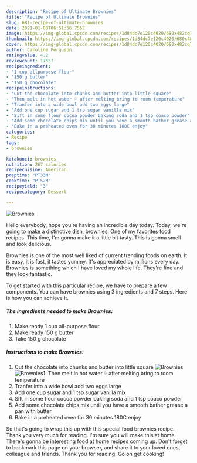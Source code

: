 ```yaml
---
description: "Recipe of Ultimate Brownies"
title: "Recipe of Ultimate Brownies"
slug: 681-recipe-of-ultimate-brownies
date: 2021-01-08T06:51:56.756Z
image: https://img-global.cpcdn.com/recipes/1d84dc7e120c4020/680x482cq70/brownies-recipe-main-photo.jpg
thumbnail: https://img-global.cpcdn.com/recipes/1d84dc7e120c4020/680x482cq70/brownies-recipe-main-photo.jpg
cover: https://img-global.cpcdn.com/recipes/1d84dc7e120c4020/680x482cq70/brownies-recipe-main-photo.jpg
author: Caroline Ferguson
ratingvalue: 4.2
reviewcount: 17557
recipeingredient:
- "1 cup allpurpose flour"
- "150 g butter"
- "150 g chocolate"
recipeinstructions:
- "Cut the chocolate into chunks and butter into little square"
- "Then melt in hot water 💦 after melting bring to room temperature"
- "Tranfer into a wide bowl add two eggs large"
- "Add one cup sugar and 1 tsp sugar vanilla mix"
- "Sift in some flour cocoa powder baking soda and 1 tsp coaco powder"
- "Add some chocolate chips mix until you have a smooth bather grease a pan with butter"
- "Bake in a preheated oven for 30 minutes 180C enjoy"
categories:
- Recipe
tags:
- brownies

katakunci: brownies 
nutrition: 267 calories
recipecuisine: American
preptime: "PT33M"
cooktime: "PT52M"
recipeyield: "3"
recipecategory: Dessert

---
```



![Brownies](https://img-global.cpcdn.com/recipes/1d84dc7e120c4020/680x482cq70/brownies-recipe-main-photo.jpg)

Hello everybody, hope you're having an incredible day today. Today, we're going to make a distinctive dish, brownies. One of my favorites food recipes. This time, I'm gonna make it a little bit tasty. This is gonna smell and look delicious.

Brownies is one of the most well liked of current trending foods on earth. It is easy, it is fast, it tastes yummy. It's appreciated by millions every day. Brownies is something which I have loved my whole life. They're fine and they look fantastic.




To get started with this particular recipe, we have to prepare a few components. You can have brownies using 3 ingredients and 7 steps. Here is how you can achieve it.

<!--inarticleads1-->

##### The ingredients needed to make Brownies:

1. Make ready 1 cup all-purpose flour
1. Make ready 150 g butter
1. Take 150 g chocolate




<!--inarticleads2-->

##### Instructions to make Brownies:

1. Cut the chocolate into chunks and butter into little square
<img src="https://img-global.cpcdn.com/steps/ccb0fd070b7b35f2/160x128cq70/brownies-recipe-step-1-photo.jpg" alt="Brownies"><img src="https://img-global.cpcdn.com/steps/b7a4727b476b6908/160x128cq70/brownies-recipe-step-1-photo.jpg" alt="Brownies">1. Then melt in hot water 💦 after melting bring to room temperature
1. Tranfer into a wide bowl add two eggs large
1. Add one cup sugar and 1 tsp sugar vanilla mix
1. Sift in some flour cocoa powder baking soda and 1 tsp coaco powder
1. Add some chocolate chips mix until you have a smooth bather grease a pan with butter
1. Bake in a preheated oven for 30 minutes 180C enjoy




So that's going to wrap this up with this special food brownies recipe. Thank you very much for reading. I'm sure you will make this at home. There's gonna be interesting food at home recipes coming up. Don't forget to bookmark this page on your browser, and share it to your loved ones, colleague and friends. Thank you for reading. Go on get cooking!
